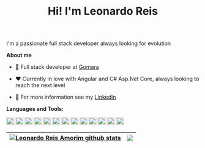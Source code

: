 # <p align="center">Hi! I'm Leonardo Reis</p>

<br />

I'm a passionate full stack developer always looking for evolution

**About me**

- 💼 Full stack developer at [Gomara](https://www.gomara.tech)

- ❤️ Currently in love with Angular and C# Asp.Net Core, always looking to reach the next level

- 💬 For more information see my [LinkedIn](https://www.linkedin.com/in/leonardo-reis-175243192)



**Languages and Tools:**  

<code><img height="20" src="https://img.shields.io/badge/HTML5-E34F26?style=for-the-badge&logo=html5&logoColor=white"></code>
<code><img height="20" src="https://img.shields.io/badge/CSS3-1572B6?style=for-the-badge&logo=css3&logoColor=white"></code>
<code><img height="20" src="https://img.shields.io/badge/Bootstrap-563D7C?style=for-the-badge&logo=bootstrap&logoColor=white"></code>
<code><img height="20" src="https://img.shields.io/badge/JavaScript-323330?style=for-the-badge&logo=javascript&logoColor=F7DF1E"></code>
<code><img height="20" src="https://img.shields.io/badge/Angular-DD0031?style=for-the-badge&logo=angular&logoColor=white"></code>
<code><img height="20" src="https://img.shields.io/badge/Java-ED8B00?style=for-the-badge&logo=java&logoColor=white"></code>
<code><img height="20" src="https://img.shields.io/badge/Node.js-339933?style=for-the-badge&logo=nodedotjs&logoColor=white"></code>
<code><img height="20" src="https://img.shields.io/badge/C%23-239120?style=for-the-badge&logo=c-sharp&logoColor=white"></code>
<code><img height="20" src="https://img.shields.io/badge/.NET-512BD4?style=for-the-badge&logo=dotnet&logoColor=white"></code> 
<code><img height="20" src="https://img.shields.io/badge/MySQL-005C84?style=for-the-badge&logo=mysql&logoColor=white"></code>
<code><img height="20" src="https://img.shields.io/badge/microsoft%20azure-0089D6?style=for-the-badge&logo=microsoft-azure&logoColor=white"></code>
<code><img height="20" src="https://img.shields.io/badge/Selenium-43B02A?style=for-the-badge&logo=Selenium&logoColor=white"></code>
<code><img height="20" src="https://img.shields.io/badge/C-00599C?style=for-the-badge&logo=c&logoColor=white"></code>



| <a href="https://github.com/anuraghazra/github-readme-stats"><img align="center" src="https://github-readme-stats.vercel.app/api?username=LeonardoReisAmorim&show_icons=true&include_all_commits=true&theme=highcontrast&hide_border=true" alt="Leonardo Reis Amorim github stats" /></a> | <a href="https://github.com/anuraghazra/github-readme-stats"><img align="center" src="https://github-readme-stats.vercel.app/api/top-langs/?username=LeonardoReisAmorim&layout=compact&theme=highcontrast&hide_border=true" /></a> |
| ------------- | ------------- |
